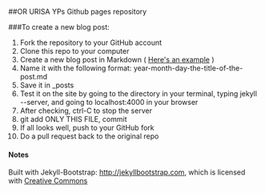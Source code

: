 ##OR URISA YPs Github pages repository

###To create a new blog post:
1. Fork the repository to your GitHub account
2. Clone this repo to your computer
3. Create a new blog post in Markdown ( [Here's an example](https://github.com/plusjade/jekyll-bootstrap/blob/master/_posts/core-samples/2011-12-29-jekyll-introduction.md) )
4. Name it with the following format: year-month-day-the-title-of-the-post.md
5. Save it in _posts
6. Test it on the site by going to the directory in your terminal, typing jekyll --server, and going to localhost:4000 in your browser
7. After checking, ctrl-C to stop the server
8. git add ONLY THIS FILE, commit
9. If all looks well, push to your GitHub fork
10. Do a pull request back to the original repo

#### Notes

Built with Jekyll-Bootstrap: <http://jekyllbootstrap.com>, which is licensed with [Creative Commons](http://creativecommons.org/licenses/by-nc-sa/3.0/)
